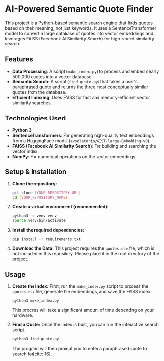 # AI-Powered Semantic Quote Finder

This project is a Python-based semantic search engine that finds quotes based on their meaning, not just keywords. It uses a SentenceTransformer model to convert a large database of quotes into vector embeddings and leverages FAISS (Facebook AI Similarity Search) for high-speed similarity search.

## Features

-   **Data Processing**: A script (`make_index.py`) to process and embed nearly 500,000 quotes into a vector database.
-   **Semantic Search**: A script (`find_quote.py`) that takes a user's paraphrased quote and returns the three most conceptually similar quotes from the database.
-   **Efficient Indexing**: Uses FAISS for fast and memory-efficient vector similarity searches.

## Technologies Used

-   **Python 3**
-   **SentenceTransformers**: For generating high-quality text embeddings from a HuggingFace model (`avsolatorio/GIST-large-Embedding-v0`).
-   **FAISS (Facebook AI Similarity Search)**: For building and searching the vector index.
-   **NumPy**: For numerical operations on the vector embeddings.

## Setup & Installation

1.  **Clone the repository:**
    ```bash
    git clone [YOUR_REPOSITORY_URL]
    cd [YOUR_REPOSITORY_NAME]
    ```

2.  **Create a virtual environment (recommended):**
    ```bash
    python3 -m venv venv
    source venv/bin/activate
    ```

3.  **Install the required dependencies:**
    ```bash
    pip install -r requirements.txt
    ```

4.  **Download the Data:**
    This project requires the `quotes.csv` file, which is not included in this repository. Please place it in the root directory of the project.

## Usage

1.  **Create the Index:**
    First, run the `make_index.py` script to process the `quotes.csv` file, generate the embeddings, and save the FAISS index.
    ```bash
    python3 make_index.py
    ```
    This process will take a significant amount of time depending on your hardware.

2.  **Find a Quote:**
    Once the index is built, you can run the interactive search script.
    ```bash
    python3 find_quote.py
    ```
    The program will then prompt you to enter a paraphrased quote to search for[cite: 16].
